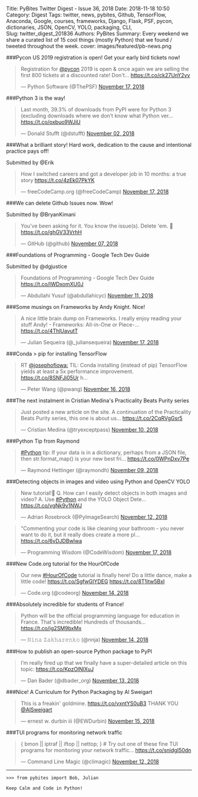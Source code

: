 Title: PyBites Twitter Digest - Issue 36, 2018
Date: 2018-11-18 10:50
Category: Digest
Tags: twitter, news, pybites, Github, TensorFlow, Anaconda, Google, courses, frameworks, Django, Flask, PSF, pycon, dictionaries, JSON, OpenCV, YOLO, packaging, CLI,  
Slug: twitter_digest_201836
Authors: PyBites
Summary: Every weekend we share a curated list of 15 cool things (mostly Python) that we found / tweeted throughout the week.
cover: images/featured/pb-news.png

###Pycon US 2019 registration is open! Get your early bird tickets now!

<blockquote class="twitter-tweet"><p>Registration for <a href="https://twitter.com/@pycon" target="_blank">@pycon</a> 2019 is open &amp; once again we are selling the first 800 tickets at a discounted rate! Don't… <a href="https://t.co/ck27UnY2vv" title="https://t.co/ck27UnY2vv" target="_blank">https://t.co/ck27UnY2vv</a></p>— Python Software (@ThePSF) <a href="https://twitter.com/ThePSF/status/1063688212340711425" data-datetime="2018-11-17T07:00:06+00:00">November 17, 2018</a></blockquote>


###Python 3 is the way!

<blockquote class="twitter-tweet"><p>Last month, 39.3% of downloads from PyPI were for Python 3 (excluding downloads where we don’t know what Python ver… <a href="https://t.co/oxbuo9WJiU" title="https://t.co/oxbuo9WJiU" target="_blank">https://t.co/oxbuo9WJiU</a></p>— Donald Stufft (@dstufft) <a href="https://twitter.com/dstufft/status/1058438438834356224" data-datetime="2018-11-02T19:19:23+00:00">November 02, 2018</a></blockquote>


###What a brilliant story! Hard work, dedication to the cause and intentional practice pays off!

Submitted by @Erik

<blockquote class="twitter-tweet"><p>How I switched careers and got a developer job in 10 months: a true story <a href="https://t.co/4zEk07PkYK" title="https://t.co/4zEk07PkYK" target="_blank">https://t.co/4zEk07PkYK</a></p>— freeCodeCamp.org (@freeCodeCamp) <a href="https://twitter.com/freeCodeCamp/status/1063779291471724544" data-datetime="2018-11-17T13:02:01+00:00">November 17, 2018</a></blockquote>


###We can delete Github Issues now. Wow!

Submitted by @BryanKimani

<blockquote class="twitter-tweet"><p>You've been asking for it. You know the issue(s). Delete 'em. 🚮 <a href="https://t.co/ghGV33VrhH" title="https://t.co/ghGV33VrhH" target="_blank">https://t.co/ghGV33VrhH</a></p>— GitHub (@github) <a href="https://twitter.com/github/status/1060233780114288640" data-datetime="2018-11-07T18:13:26+00:00">November 07, 2018</a></blockquote>


###Foundations of Programming - Google Tech Dev Guide

Submitted by @dgjustice

<blockquote class="twitter-tweet"><p>Foundations of Programming - Google Tech Dev Guide <a href="https://t.co/IWDxomXU0J" title="https://t.co/IWDxomXU0J" target="_blank">https://t.co/IWDxomXU0J</a></p>— Abdullahi Yusuf (@abdullahicyc) <a href="https://twitter.com/abdullahicyc/status/1061622106406961153" data-datetime="2018-11-11T14:10:08+00:00">November 11, 2018</a></blockquote>


###Some musings on Frameworks by Andy Knight. Nice!

<blockquote class="twitter-tweet"><p>A nice little brain dump on Frameworks. I really enjoy reading your stuff Andy! - Frameworks: All-in-One or Piece-… <a href="https://t.co/4ThlUavutT" title="https://t.co/4ThlUavutT" target="_blank">https://t.co/4ThlUavutT</a></p>— Julian Sequeira (@_juliansequeira) <a href="https://twitter.com/_juliansequeira/status/1063940451961458688" data-datetime="2018-11-17T23:42:25+00:00">November 17, 2018</a></blockquote>


###Conda > pip for installing TensorFlow

<blockquote class="twitter-tweet"><p>RT <a href="https://twitter.com/@josephofiowa:" target="_blank">@josephofiowa:</a> TIL: Conda installing (instead of pip) TensorFlow yields at least a 5x performance improvement. <a href="https://t.co/8SNFJi05Ur" title="https://t.co/8SNFJi05Ur" target="_blank">https://t.co/8SNFJi05Ur</a> h…</p>— Peter Wang (@pwang) <a href="https://twitter.com/pwang/status/1063507004667371522" data-datetime="2018-11-16T19:00:03+00:00">November 16, 2018</a></blockquote>


###The next instalment in Cristian Medina's Practicality Beats Purity series

<blockquote class="twitter-tweet"><p>Just posted a new article on the site. A continuation of the Practicality Beats Purity series, this one is about us… <a href="https://t.co/2CqRVgGsr5" title="https://t.co/2CqRVgGsr5" target="_blank">https://t.co/2CqRVgGsr5</a></p>— Cristian Medina (@tryexceptpass) <a href="https://twitter.com/tryexceptpass/status/1061343740663611392" data-datetime="2018-11-10T19:44:01+00:00">November 10, 2018</a></blockquote>


###Python Tip from Raymond

<blockquote class="twitter-tweet"><p><a href="https://twitter.com/search/#Python" target="_blank">#Python</a> tip: If your data is in a dictionary, perhaps from a JSON file, then str.format_map() is your new best fri… <a href="https://t.co/0WPnDxv7Pe" title="https://t.co/0WPnDxv7Pe" target="_blank">https://t.co/0WPnDxv7Pe</a></p>— Raymond Hettinger (@raymondh) <a href="https://twitter.com/raymondh/status/1060689339703734272" data-datetime="2018-11-09T00:23:39+00:00">November 09, 2018</a></blockquote>


###Detecting objects in images and video using Python and OpenCV YOLO

<blockquote class="twitter-tweet"><p>New tutorial!🚀 Q. How can I easily detect objects in both images and video? A. Use <a href="https://twitter.com/search/#Python" target="_blank">#Python</a> and the YOLO Object Dete… <a href="https://t.co/vgNk9v1NWJ" title="https://t.co/vgNk9v1NWJ" target="_blank">https://t.co/vgNk9v1NWJ</a></p>— Adrian Rosebrock (@PyImageSearch) <a href="https://twitter.com/PyImageSearch/status/1062001688771522562" data-datetime="2018-11-12T15:18:28+00:00">November 12, 2018</a></blockquote>


<blockquote class="twitter-tweet"><p>"Commenting your code is like cleaning your bathroom - you never want to do it, but it really does create a more pl… <a href="https://t.co/6vDJDBwlwa" title="https://t.co/6vDJDBwlwa" target="_blank">https://t.co/6vDJDBwlwa</a></p>— Programming Wisdom (@CodeWisdom) <a href="https://twitter.com/CodeWisdom/status/1063788095550734337" data-datetime="2018-11-17T13:37:00+00:00">November 17, 2018</a></blockquote>


###New Code.org tutorial for the HourOfCode

<blockquote class="twitter-tweet"><p>Our new <a href="https://twitter.com/search/#HourOfCode" target="_blank">#HourOfCode</a> tutorial is finally here! Do a little dance, make a little code! <a href="https://t.co/SgfwGlYDEG" title="https://t.co/SgfwGlYDEG" target="_blank">https://t.co/SgfwGlYDEG</a> <a href="https://t.co/8T1itw5BxI" title="https://t.co/8T1itw5BxI" target="_blank">https://t.co/8T1itw5BxI</a></p>— Code.org (@codeorg) <a href="https://twitter.com/codeorg/status/1062706971835547650" data-datetime="2018-11-14T14:01:00+00:00">November 14, 2018</a></blockquote>


###Absolutely incredible for students of France!

<blockquote class="twitter-tweet"><p>Python will be the official programming language for education in France. That's incredible! Hundreds of thousands… <a href="https://t.co/ig2SM9bxMx" title="https://t.co/ig2SM9bxMx" target="_blank">https://t.co/ig2SM9bxMx</a></p>— 𝙽𝚒𝚗𝚊 𝚉𝚊𝚔𝚑𝚊𝚛𝚎𝚗𝚔𝚘 (@nnja) <a href="https://twitter.com/nnja/status/1062621193696612352" data-datetime="2018-11-14T08:20:09+00:00">November 14, 2018</a></blockquote>


###How to publish an open-source Python package to PyPI

<blockquote class="twitter-tweet"><p>I’m really fired up that we finally have a super-detailed article on this topic: <a href="https://t.co/KpzOlNlXuJ" title="https://t.co/KpzOlNlXuJ" target="_blank">https://t.co/KpzOlNlXuJ</a></p>— Dan Bader (@dbader_org) <a href="https://twitter.com/dbader_org/status/1062156898454003712" data-datetime="2018-11-13T01:35:13+00:00">November 13, 2018</a></blockquote>


###Nice! A Curriculum for Python Packaging by Al Sweigart

<blockquote class="twitter-tweet"><p>This is a freakin' goldmine. <a href="https://t.co/vxntYS0uB3" title="https://t.co/vxntYS0uB3" target="_blank">https://t.co/vxntYS0uB3</a> THANK YOU <a href="https://twitter.com/@AlSweigart" target="_blank">@AlSweigart</a></p>— ernest w. durbin iii (@EWDurbin) <a href="https://twitter.com/EWDurbin/status/1063116121484771329" data-datetime="2018-11-15T17:06:49+00:00">November 15, 2018</a></blockquote>


###TUI programs for monitoring network traffic

<blockquote class="twitter-tweet"><p>{ bmon || iptraf || iftop || nettop; } # Try out one of these fine TUI programs for monitoring your network traffic… <a href="https://t.co/snidgI50dn" title="https://t.co/snidgI50dn" target="_blank">https://t.co/snidgI50dn</a></p>— Command Line Magic (@climagic) <a href="https://twitter.com/climagic/status/1061994307543011328" data-datetime="2018-11-12T14:49:08+00:00">November 12, 2018</a></blockquote>

---

	>>> from pybites import Bob, Julian

	Keep Calm and Code in Python!
